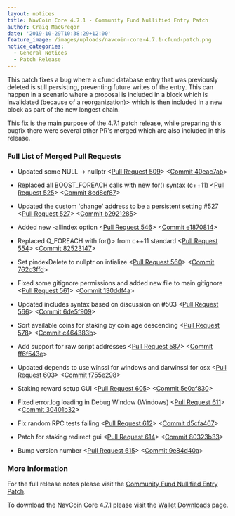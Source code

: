 ```yaml
---
layout: notices
title: NavCoin Core 4.7.1 - Community Fund Nullified Entry Patch
author: Craig MacGregor
date: '2019-10-29T10:38:29+12:00'
feature_image: /images/uploads/navcoin-core-4.7.1-cfund-patch.png
notice_categories:
  - General Notices
  - Patch Release
---
```

This patch fixes a bug where a cfund database entry that was previously deleted is still persisting, preventing future writes of the entry. This can happen in a scenario where a proposal is included in a block which is invalidated (because of a reorganization)> which is then included in a new block as part of the new longest chain.
<!--more-->
This fix is the main purpose of the 4.7.1 patch release, while preparing this bugfix there were several other PR's merged which are also included in this release.

### Full List of Merged Pull Requests

- Updated some NULL -> nullptr <[Pull Request 509](https://github.com/navcoin/navcoin-core/pull/509)> <[Commit 40eac7ab](https://github.com/navcoin/navcoin-core/commit/58e38079d7d854a6b02ebb228f06244140eac7ab)> 

- Replaced all BOOST_FOREACH calls with new for() syntax (c++11) <[Pull Request 525](https://github.com/navcoin/navcoin-core/pull/525)> <[Commit 8ed8cf87](https://github.com/navcoin/navcoin-core/commit/2e6aa1b3e598d3a443343c480bdbf6b88ed8cf87)> 

-  Updated the custom 'change' address to be a persistent setting #527 <[Pull Request 527](https://github.com/navcoin/navcoin-core/pull/527)> <[Commit b2921285](https://github.com/navcoin/navcoin-core/commit/74def82624ff9bb4598762186598d2bab2921285)>

- Added new -allindex option <[Pull Request 546](https://github.com/navcoin/navcoin-core/pull/546)> <[Commit e1870814](https://github.com/navcoin/navcoin-core/commit/083e790aed0120dd271a648d87948e5ae1870814)>

- Replaced Q_FOREACH with for()> from c++11 standard <[Pull Request 554](https://github.com/navcoin/navcoin-core/pull/554)> <[Commit 82523147](https://github.com/navcoin/navcoin-core/commit/0a8c872a60169de4f6b57b83dab9b39382523147)>

- Set pindexDelete to nullptr on intialize <[Pull Request 560](https://github.com/navcoin/navcoin-core/pull/560)> <[Commit 762c3ffd](https://github.com/navcoin/navcoin-core/commit/64f8cd453f4bdda04f4a718cb026d8a8762c3ffd)> 

- Fixed some gitignore permissions and added new file to main gitignore <[Pull Request 561](https://github.com/navcoin/navcoin-core/pull/561)> <[Commit 130ddf4a](https://github.com/navcoin/navcoin-core/commit/70276dba0515a133a47c081041092efa130ddf4a)>

- Updated includes syntax based on discussion on #503 <[Pull Request 566](https://github.com/navcoin/navcoin-core/pull/566)> <[Commit 6de5f909](https://github.com/navcoin/navcoin-core/commit/556250920fef9dc3eddd28996329ba316de5f909)>

- Sort available coins for staking by coin age descending <[Pull Request 578](https://github.com/navcoin/navcoin-core/pull/578)> <[Commit c464383b](https://github.com/navcoin/navcoin-core/commit/da5377e89a25cfa54a52768393630134c464383b)>

- Add support for raw script addresses <[Pull Request 587](https://github.com/navcoin/navcoin-core/pull/587)> <[Commit ff6f543e](https://github.com/navcoin/navcoin-core/commit/49f74084cf9eed8d8e7c46707d836b82ff6f543e)>

- Updated depends to use winssl for windows and darwinssl for osx <[Pull Request 603](https://github.com/navcoin/navcoin-core/pull/603)> <[Commit f755e298](https://github.com/navcoin/navcoin-core/commit/6fe0683ba99ce912da4d9181094ab4baf755e298)>

- Staking reward setup GUI <[Pull Request 605](https://github.com/navcoin/navcoin-core/pull/605)> <[Commit 5e0af830](https://github.com/navcoin/navcoin-core/commit/0b8cb5dd81186fcd54860fe7c25f2cac5e0af830)>

- Fixed error.log loading in Debug Window (Windows) <[Pull Request 611](https://github.com/navcoin/navcoin-core/pull/611)> <[Commit 30401b32](https://github.com/navcoin/navcoin-core/commit/f7b1c6304200052418c66e8f242ddf8c30401b32)>

- Fix random RPC tests failing <[Pull Request 612](https://github.com/navcoin/navcoin-core/pull/612)> <[Commit d5cfa467](https://github.com/navcoin/navcoin-core/commit/902970adfdd5ce0e54e54bfa7545edfad5cfa467)>

- Patch for staking redirect gui <[Pull Request 614](https://github.com/navcoin/navcoin-core/pull/614)> <[Commit 80323b33](https://github.com/navcoin/navcoin-core/commit/856d57a8f944ed3382d7001a3e9a1bfd80323b33)>

- Bump version number <[Pull Request 615](https://github.com/navcoin/navcoin-core/pull/615)> <[Commit 9e84d40a](https://github.com/navcoin/navcoin-core/commit/662163ad8f73081d2d6145938571ca809e84d40a)>

### More Information

For the full release notes please visit the [Community Fund Nullified Entry Patch](https://github.com/NAVCoin/navcoin-core/releases/tag/4.7.1).

To download the NavCoin Core 4.7.1 please visit the [Wallet Downloads](https://navcoin.org/en/wallets/#download-core) page.
